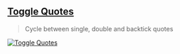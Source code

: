 ## [Toggle Quotes](https://marketplace.visualstudio.com/items?itemName=BriteSnow.vscode-toggle-quotes)

> Cycle between single, double and backtick quotes

[![Toggle Quotes](https://camo.githubusercontent.com/b374fcabec7942c426cea59d31d40f1a83b49064682d9f2b71db26a01607fa8f/68747470733a2f2f64337676366c703535716a6171632e636c6f756466726f6e742e6e65742f6974656d732f32563039324e3075324f316133393359306632382f53637265656e2532305265636f7264696e67253230323031382d31302d3034253230617425323030392e3236253230414d2e6769663f582d436c6f75644170702d56697369746f722d49643d323639393826763d6532393038633838)](https://camo.githubusercontent.com/b374fcabec7942c426cea59d31d40f1a83b49064682d9f2b71db26a01607fa8f/68747470733a2f2f64337676366c703535716a6171632e636c6f756466726f6e742e6e65742f6974656d732f32563039324e3075324f316133393359306632382f53637265656e2532305265636f7264696e67253230323031382d31302d3034253230617425323030392e3236253230414d2e6769663f582d436c6f75644170702d56697369746f722d49643d323639393826763d6532393038633838)